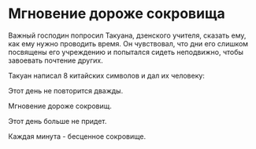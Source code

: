 # Мгновение дороже сокровища

Важный господин попросил Такуана, дзенского учителя, сказать ему, как ему нужно проводить время. Он чувствовал, что дни его слишком посвящены его учреждению и попытался сидеть неподвижно, чтобы завоевать почтение других.

Такуан написал 8 китайских символов и дал их человеку:

Этот день не повторится дважды.

Мгновение дороже сокровищ.

Этот день больше не придет.

Каждая минута - бесценное сокровище.